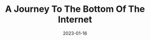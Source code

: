 ---
title: 'A Journey To The Bottom Of The Internet'
link: https://www.youtube.com/watch?v=H9R4tznCNB0
description: The internet allows us to see videos, photos, and news from anywhere in the world almost instantaneously. But how?! In this video we learn about the hundreds of underwater fiber optic cables that connect continents, cities, and data centers all over the world –– and investigate how these cables are made, how they’re installed, and more.
tags: []
content-type: video
date: 2023-01-16
---